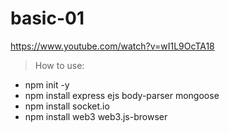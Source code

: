 # basic-01

https://www.youtube.com/watch?v=wI1L9OcTA18
> How to use: 
- npm init -y
- npm install express ejs body-parser mongoose
- npm install socket.io
- npm install web3 web3.js-browser
